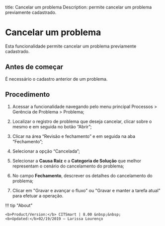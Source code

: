 title: Cancelar um problema
Description: permite cancelar um problema previamente cadastrado.
# Cancelar um problema
Esta funcionalidade permite cancelar um problema previamente cadastrado.

Antes de começar
----------------

É necessário o cadastro anterior de um problema.

Procedimento 
-------------

1.  Acessar a funcionalidade navegando pelo menu principal Processos \> Gerência
    de Problema \> Problema;

2.  Localizar o registro de problema que deseja cancelar, clicar sobre o mesmo e
    em seguida no botão “Abrir”;

3.  Clicar na área “Revisão e fechamento” e em seguida na aba “Fechamento”;

4.  Selecionar a opção “Cancelada”;

5.  Selecionar a **Causa Raiz** e a **Categoria de Solução** que melhor
    representam o cenário do cancelamento do problema;

6.  No campo **Fechamento**, descrever os detalhes do cancelamento do problema;

7.  Clicar em "Gravar e avançar o fluxo" ou "Gravar e manter a tarefa atual"
    para efetuar a operação.

!!! tip "About"

    <b>Product/Version:</b> CITSmart | 8.00 &nbsp;&nbsp;
    <b>Updated:</b>02/19/2019 – Larissa Lourenço
